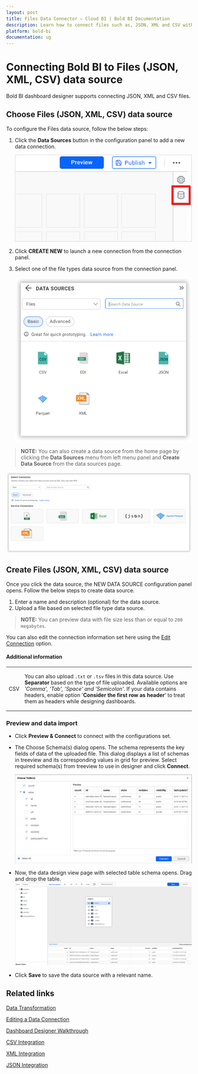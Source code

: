 ```yaml
---
layout: post
title: Files Data Connector – Cloud BI | Bold BI Documentation
description: Learn how to connect files such as, JSON, XML and CSV with Bold BI Cloud and create data source with their data.
platform: bold-bi
documentation: ug
---
```


# Connecting Bold BI to Files (JSON, XML, CSV) data source
Bold BI dashboard designer supports connecting JSON, XML and CSV files. 

## Choose Files (JSON, XML, CSV) data source
To configure the Files data source, follow the below steps:
1. Click the **Data Sources** button in the configuration panel to add a new data connection.

   ![Data source icon](/static/assets/working-with-datasource/data-connectors/images/common/DataSourcesIcon.png)

2. Click **CREATE NEW** to launch a new connection from the connection panel.
3. Select one of the file types data source from the connection panel.

   ![Choose data source](/static/assets/working-with-datasource/data-connectors/images/Files/ChooseDS.png)

> **NOTE:** You can also create a data source from the home page by clicking the **Data Sources** menu from left menu panel and **Create Data Source** from the data sources page.

   ![Choose data source from server](/static/assets/working-with-datasource/data-connectors/images/Files/ChooseDS_Server.png)


## Create Files (JSON, XML, CSV) data source
Once you click the data source, the NEW DATA SOURCE configuration panel opens. Follow the below steps to create data source.
1. Enter a name and description (optional) for the data source.
2. Upload a file based on selected file type data source.

> **NOTE:** You can preview data with file size less than or equal to  `200 megabytes`.

You can also edit the connection information set here using the [Edit Connection](/working-with-data-sources/editing-a-data-connection/) option.

#### Additional information

<table width="600">
<tr>
<td>
CSV
</td>
<td>

You can also upload `.txt` or `.tsv` files in this data source. Use <b>Separator</b> based on the type of file uploaded. Available options are <i>'Comma', 'Tab', 'Space' and 'Semicolon'</i>. If your data contains headers, enable option '<b>Consider the first row as header</b>' to treat them as headers while designing dashboards.
</td>
</tr>
</table>

### Preview and data import
* Click **Preview & Connect** to connect with the configurations set.
* The Choose Schema(s) dialog opens. The schema represents the key fields of data of the uploaded file. This dialog displays a list of schemas in treeview and its corresponding values in grid for preview. Select required schema(s) from treeview to use in designer and click **Connect**.

   ![Preview](/static/assets/working-with-datasource/data-connectors/images/common/Preview.png)

* Now, the data design view page with selected table schema opens. Drag and drop the table.
   ![Query Editor](/static/assets/working-with-datasource/data-connectors/images/common/QueryEditor.png)

* Click **Save** to save the data source with a relevant name.

## Related links
[Data Transformation](/working-with-data-sources/data-modeling/joining-table/)

[Editing a Data Connection](/working-with-data-sources/editing-a-data-connection/)   

[Dashboard Designer Walkthrough](/getting-started/creating-dashboard/)

[CSV Integration](https://www.boldbi.com/integrations/csv)

[XML Integration](https://www.boldbi.com/integrations/xml)

[JSON Integration](https://www.boldbi.com/integrations/json)
